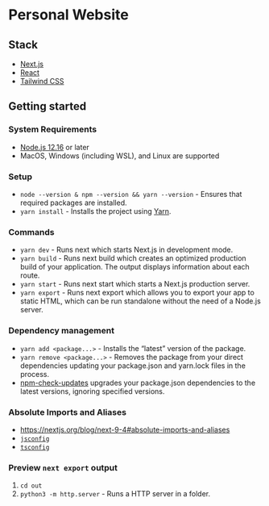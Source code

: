 # Personal Website

## Stack
- [Next.js](https://nextjs.org/)
- [React](https://reactjs.org/)
- [Tailwind CSS](https://tailwindcss.com/)

## Getting started

### System Requirements
- [Node.js 12.16](https://nodejs.org/en/) or later
- MacOS, Windows (including WSL), and Linux are supported

### Setup
- `node --version & npm --version && yarn --version` - Ensures that required packages are installed.
- `yarn install` - Installs the project using [Yarn](https://yarnpkg.com/getting-started/install).

### Commands
- `yarn dev` - Runs next which starts Next.js in development mode.
- `yarn build` - Runs next build which creates an optimized production build of your application. The output displays information about each route.
- `yarn start` - Runs next start which starts a Next.js production server.
- `yarn export` - Runs next export which allows you to export your app to static HTML, which can be run standalone without the need of a Node.js server.

### Dependency management
- `yarn add <package...>` - Installs the “latest” version of the package.
- `yarn remove <package...>` - Removes the package from your direct dependencies updating your package.json and yarn.lock files in the process.
- [npm-check-updates](https://www.npmjs.com/package/npm-check-updates) upgrades your package.json dependencies to the latest versions, ignoring specified versions.

### Absolute Imports and Aliases
- https://nextjs.org/blog/next-9-4#absolute-imports-and-aliases
- [`jsconfig`](https://code.visualstudio.com/docs/languages/jsconfig#_jsconfig-options)
- [`tsconfig`](https://www.typescriptlang.org/tsconfig#baseUrl)

### Preview `next export` output
1. `cd out`
2. `python3 -m http.server` - Runs a HTTP server in a folder.


